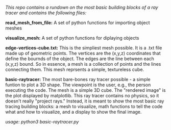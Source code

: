 *This repo contains a rundown on the most basic building blocks of a ray tracer and contains the following files:*

**read_mesh_from_file:**
A set of python functions for importing object meshes

**visualize_mesh:**
A set of python functions for diplaying objects

**edge-vertices-cube.txt:**
This is the simpliest mesh possible. It is a .txt file made up of geometric points. The vertices are the (x,y,z) coordinates that define the bournds of the object.
The edges are the line between each (x,y,z) bound. So in essence, a mesh is a collection of points and the lines connecting them. This mesh reprsents a simple, textureless cube.

**basic-raytracer:**
The most bare-bones ray tracer possible - a simple funtion to plot a 3D shape. The viewpoint is the user, e.g., the person executing the code. The mesh is a simple 3D cube. The "rendered image" is the plot displayed by matplotlib. This ray tracer contains no physics, so it doesn't really "project rays." Instead, it is meant to show the most basic ray tracing building blocks: a mesh to visualize, math functions to tell the code what and how to visualize, and a display to show the final image.

*usage: python3 basic-raytracer.py*

